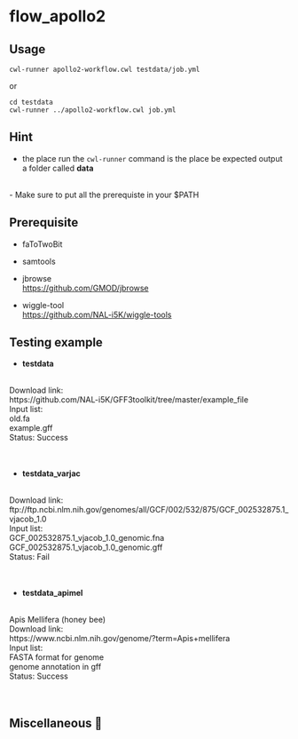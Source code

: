 # flow_apollo2
## Usage
```
cwl-runner apollo2-workflow.cwl testdata/job.yml
```
or
```
cd testdata
cwl-runner ../apollo2-workflow.cwl job.yml
```

## Hint
- the place run the ```cwl-runner``` command is the place be expected output a folder called **data**
<br>
- Make sure to put all the prerequiste in your $PATH

## Prerequisite
- faToTwoBit

- samtools

- jbrowse  
https://github.com/GMOD/jbrowse

- wiggle-tool  
https://github.com/NAL-i5K/wiggle-tools

## Testing example
- **testdata** 
<br>
Download link:
<br>
https://github.com/NAL-i5K/GFF3toolkit/tree/master/example_file
<br>
Input list:  
<br>
old.fa
<br>
example.gff  
<br>
Status: Success
<br>
<br>
<br>

- **testdata_varjac** 
<br>
Download link:
<br>
ftp://ftp.ncbi.nlm.nih.gov/genomes/all/GCF/002/532/875/GCF_002532875.1_vjacob_1.0
<br>
Input list:  
<br>
GCF_002532875.1_vjacob_1.0_genomic.fna  
<br>
GCF_002532875.1_vjacob_1.0_genomic.gff  
<br>
Status: Fail
<br>
<br>
<br>

- **testdata_apimel**
<br>
Apis Mellifera (honey bee)
<br>
Download link:
<br>
https://www.ncbi.nlm.nih.gov/genome/?term=Apis+mellifera 
<br>
Input list:  
<br>
FASTA format for genome
<br>
genome annotation in gff
<br>
Status: Success
<br>
<br>
<br>

## Miscellaneous :rocket:

